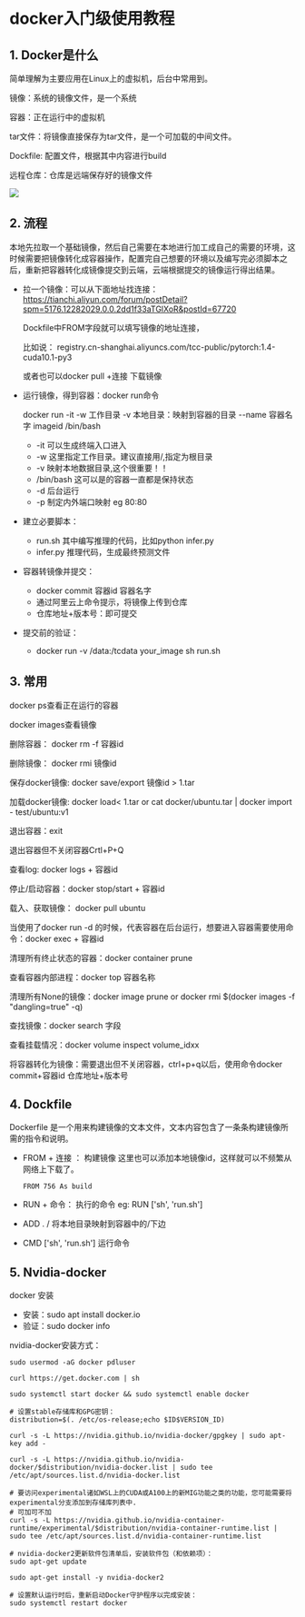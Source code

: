 # docker入门级使用教程



## 1. Docker是什么

简单理解为主要应用在Linux上的虚拟机，后台中常用到。

镜像：系统的镜像文件，是一个系统

容器：正在运行中的虚拟机

tar文件：将镜像直接保存为tar文件，是一个可加载的中间文件。

Dockfile: 配置文件，根据其中内容进行build

远程仓库：仓库是远端保存好的镜像文件

![](https://img-blog.csdnimg.cn/20210220102126703.png?x-oss-process=image/watermark,type_ZmFuZ3poZW5naGVpdGk,shadow_10,text_aHR0cHM6Ly9ibG9nLmNzZG4ubmV0L0REX1BQX0pK,size_16,color_FFFFFF,t_70)

## 2. 流程

本地先拉取一个基础镜像，然后自己需要在本地进行加工成自己的需要的环境，这时候需要把镜像转化成容器操作，配置完自己想要的环境以及编写完必须脚本之后，重新把容器转化成镜像提交到云端，云端根据提交的镜像运行得出结果。

- 拉一个镜像：可以从下面地址找连接：https://tianchi.aliyun.com/forum/postDetail?spm=5176.12282029.0.0.2dd1f33aTGlXoR&postId=67720

  Dockfile中FROM字段就可以填写镜像的地址连接，

  比如说： registry.cn-shanghai.aliyuncs.com/tcc-public/pytorch:1.4-cuda10.1-py3

  或者也可以docker pull +连接 下载镜像

- 运行镜像，得到容器：docker run命令

  docker run -it -w 工作目录 -v 本地目录：映射到容器的目录 --name 容器名字 imageid /bin/bash

  - -it 可以生成终端入口进入
  - -w 这里指定工作目录。建议直接用/,指定为根目录
  - -v 映射本地数据目录,这个很重要！！
  - /bin/bash 这可以是的容器一直都是保持状态
  - -d 后台运行
  - -p 制定内外端口映射 eg 80:80

- 建立必要脚本：

  - run.sh 其中编写推理的代码，比如python infer.py
  - infer.py 推理代码，生成最终预测文件

- 容器转镜像并提交：

  - docker commit 容器id 容器名字 
  - 通过阿里云上命令提示，将镜像上传到仓库
  - 仓库地址+版本号：即可提交

- 提交前的验证：

  - docker run -v /data:/tcdata your_image sh run.sh 



## 3. 常用

docker ps查看正在运行的容器

docker images查看镜像

删除容器： docker rm -f 容器id

删除镜像： docker rmi 镜像id

保存docker镜像: docker save/export 镜像id > 1.tar

加载docker镜像: docker load< 1.tar or cat docker/ubuntu.tar | docker import - test/ubuntu:v1

退出容器：exit

退出容器但不关闭容器Crtl+P+Q

查看log: docker logs + 容器id

停止/启动容器：docker stop/start + 容器id

载入、获取镜像： docker pull ubuntu

当使用了docker run -d 的时候，代表容器在后台运行，想要进入容器需要使用命令：docker exec + 容器id

清理所有终止状态的容器：docker container prune

查看容器内部进程：docker top 容器名称

清理所有None的镜像：docker image prune or docker rmi $(docker images -f "dangling=true" -q)

查找镜像：docker search 字段

查看挂载情况：docker volume inspect volume_idxx

将容器转化为镜像：需要退出但不关闭容器，ctrl+p+q以后，使用命令docker commit+容器id 仓库地址+版本号

## 4. Dockfile

Dockerfile 是一个用来构建镜像的文本文件，文本内容包含了一条条构建镜像所需的指令和说明。

- FROM + 连接 ： 构建镜像 这里也可以添加本地镜像id，这样就可以不频繁从网络上下载了。

  `FROM 756 As build`

- RUN + 命令： 执行的命令 eg: RUN ['sh', 'run.sh']

- ADD . / 将本地目录映射到容器中的/下边

- CMD ['sh', 'run.sh'] 运行命令

## 5. Nvidia-docker

docker 安装

- 安装：sudo apt install docker.io 
- 验证：sudo docker info

nvidia-docker安装方式：

```
sudo usermod -aG docker pdluser

curl https://get.docker.com | sh
 
sudo systemctl start docker && sudo systemctl enable docker
 
# 设置stable存储库和GPG密钥：
distribution=$(. /etc/os-release;echo $ID$VERSION_ID)
 
curl -s -L https://nvidia.github.io/nvidia-docker/gpgkey | sudo apt-key add -
 
curl -s -L https://nvidia.github.io/nvidia-docker/$distribution/nvidia-docker.list | sudo tee /etc/apt/sources.list.d/nvidia-docker.list
 
# 要访问experimental诸如WSL上的CUDA或A100上的新MIG功能之类的功能，您可能需要将experimental分支添加到存储库列表中.
# 可加可不加
curl -s -L https://nvidia.github.io/nvidia-container-runtime/experimental/$distribution/nvidia-container-runtime.list | sudo tee /etc/apt/sources.list.d/nvidia-container-runtime.list
 
# nvidia-docker2更新软件包清单后，安装软件包（和依赖项）：
sudo apt-get update
 
sudo apt-get install -y nvidia-docker2
 
# 设置默认运行时后，重新启动Docker守护程序以完成安装：
sudo systemctl restart docker
```
